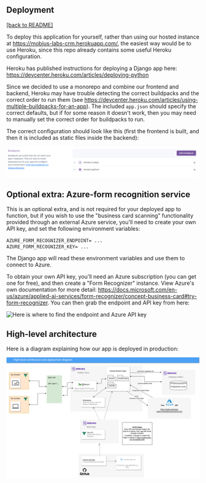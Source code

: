 ## Deployment

[[back to README]](../README.md)

To deploy this application for yourself, rather than using our hosted instance at https://mobius-labs-crm.herokuapp.com/, the easiest way would be to use Heroku, since this repo already contains some useful Heroku configuration.

Heroku has published instructions for deploying a Django app here: https://devcenter.heroku.com/articles/deploying-python

Since we decided to use a monorepo and combine our frontend and backend, Heroku may have trouble detecting the correct buildpacks and the correct order to run them (see https://devcenter.heroku.com/articles/using-multiple-buildpacks-for-an-app).
The included `app.json` should specify the correct defaults, but if for some reason it doesn't work, then you may need to manually set the correct order for buildpacks to run.

The correct configuration should look like this (first the frontend is built, and then it is included as static files inside the backend):

![buildpack order](./deployment_buildpacks.png)

## Optional extra: Azure-form recognition service

This is an optional extra, and is not required for your deployed app to function, but if you wish to use the "business card scanning" functionality provided through an external Azure service, you'll need to create your own API key, and set the following environment variables:

```
AZURE_FORM_RECOGNIZER_ENDPOINT= ...
AZURE_FORM_RECOGNIZER_KEY= ...
```

The Django app will read these environment variables and use them to connect to Azure.

To obtain your own API key, you'll need an Azure subscription (you can get one for free), and then create a "Form Recognizer" instance. View Azure's own documentation for more detail: https://docs.microsoft.com/en-us/azure/applied-ai-services/form-recognizer/concept-business-card#try-form-recognizer. You can then grab the endpoint and API key from here:

![Here is where to find the endpoint and Azure API key](https://docs.microsoft.com/en-us/azure/applied-ai-services/form-recognizer/media/containers/keys-and-endpoint.png)

## High-level architecture

Here is a diagram explaining how our app is deployed in production:

![high-level](./deployment_architecture.jpg)